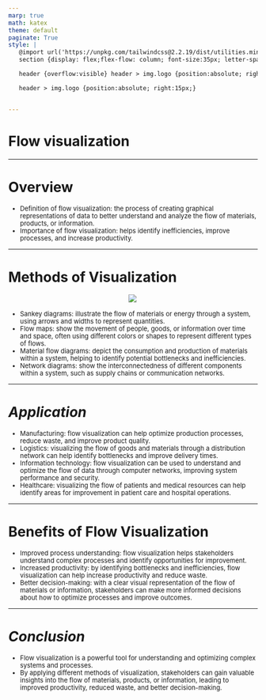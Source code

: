 ```yaml
---
marp: true
math: katex
theme: default
paginate: True
style: |
   @import url('https://unpkg.com/tailwindcss@2.2.19/dist/utilities.min.css');
   section {display: flex;flex-flow: column; font-size:35px; letter-spacing:1.4px;}

   header {overflow:visible} header > img.logo {position:absolute; right:15px;}

   header > img.logo {position:absolute; right:15px;}


---
```

<!-- backgroundImage: url('backgrounds/wwwatercolor (6).png') -->
<!-- _class: lead -->

 # **Flow visualization**

---
<style scoped>p,li {font-size:0.92em}</style>

 # Overview

- Definition of flow visualization: the process of creating graphical representations of data to better understand and analyze the flow of materials, products, or information.
- Importance of flow visualization: helps identify inefficiencies, improve processes, and increase productivity.

---
<style scoped>p,li {font-size:0.80em}</style>

 # Methods of Visualization
<div style="display: flex; flex: 1 1 auto; flex-flow: row; min-height: 0"><div style="display: flex; flex: 1 1 auto; justify-content: center;min-height:0;min-width:0; margin-bottom:0.1em;;margin-right:0.15em">
<img style='object-fit: contain; max-height:100%; max-width:100%; background-color: rgba(0,0,0,0);' src='https://upload.wikimedia.org/wikipedia/commons/thumb/0/0a/Shadowgram-gas-grill.jpg/220px-Shadowgram-gas-grill.jpg'/>
</div>
</div>

- Sankey diagrams: illustrate the flow of materials or energy through a system, using arrows and widths to represent quantities.
- Flow maps: show the movement of people, goods, or information over time and space, often using different colors or shapes to represent different types of flows.
- Material flow diagrams: depict the consumption and production of materials within a system, helping to identify potential bottlenecks and inefficiencies.
- Network diagrams: show the interconnectedness of different components within a system, such as supply chains or communication networks.

---
<style scoped>p,li {font-size:0.84em}</style>

 # _Application_
- Manufacturing: flow visualization can help optimize production processes, reduce waste, and improve product quality.
- Logistics: visualizing the flow of goods and materials through a distribution network can help identify bottlenecks and improve delivery times.
- Information technology: flow visualization can be used to understand and optimize the flow of data through computer networks, improving system performance and security.
- Healthcare: visualizing the flow of patients and medical resources can help identify areas for improvement in patient care and hospital operations.


---
<style scoped>p,li {font-size:0.88em}</style>

 # Benefits of Flow Visualization
- Improved process understanding: flow visualization helps stakeholders understand complex processes and identify opportunities for improvement.
- Increased productivity: by identifying bottlenecks and inefficiencies, flow visualization can help increase productivity and reduce waste.
- Better decision-making: with a clear visual representation of the flow of materials or information, stakeholders can make more informed decisions about how to optimize processes and improve outcomes.


---
<style scoped>p,li {font-size:0.92em}</style>

 # _Conclusion_

- Flow visualization is a powerful tool for understanding and optimizing complex systems and processes.
- By applying different methods of visualization, stakeholders can gain valuable insights into the flow of materials, products, or information, leading to improved productivity, reduced waste, and better decision-making.